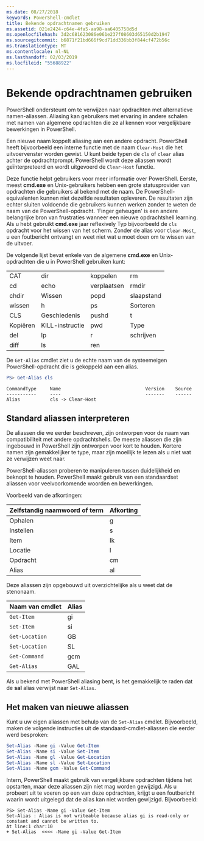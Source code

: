 ```yaml
---
ms.date: 08/27/2018
keywords: PowerShell-cmdlet
title: Bekende opdrachtnamen gebruiken
ms.assetid: 021e2424-c64e-4fa5-aa98-aa6405758d5d
ms.openlocfilehash: 3d2c681623086e061e237f08603d65150d2b1947
ms.sourcegitcommit: b6871f21bd666f9cd71dd336bb3f844cf472b56c
ms.translationtype: MT
ms.contentlocale: nl-NL
ms.lasthandoff: 02/03/2019
ms.locfileid: "55688922"
---
```

# <a name="using-familiar-command-names"></a>Bekende opdrachtnamen gebruiken

PowerShell ondersteunt om te verwijzen naar opdrachten met alternatieve namen-aliassen. Aliasing kan gebruikers met ervaring in andere schalen met namen van algemene opdrachten die ze al kennen voor vergelijkbare bewerkingen in PowerShell.

Een nieuwe naam koppelt aliasing aan een andere opdracht. PowerShell heeft bijvoorbeeld een interne functie met de naam `Clear-Host` die het uitvoervenster worden gewist. U kunt beide typen de `cls` of `clear` alias achter de opdrachtprompt. PowerShell wordt deze aliassen wordt geïnterpreteerd en wordt uitgevoerd de `Clear-Host` functie.

Deze functie helpt gebruikers voor meer informatie over PowerShell. Eerste, meest **cmd.exe** en Unix-gebruikers hebben een grote statusprovider van opdrachten die gebruikers al bekend met de naam. De PowerShell-equivalenten kunnen niet dezelfde resultaten opleveren. De resultaten zijn echter sluiten voldoende die gebruikers kunnen werken zonder te weten de naam van de PowerShell-opdracht. 'Finger geheugen' is een andere belangrijke bron van frustraties wanneer een nieuwe opdrachtshell learning. Als u hebt gebruikt **cmd.exe** jaar reflexively Typ bijvoorbeeld de `cls` opdracht voor het wissen van het scherm. Zonder de alias voor `Clear-Host`, u een foutbericht ontvangt en weet niet wat u moet doen om te wissen van de uitvoer.

De volgende lijst bevat enkele van de algemene **cmd.exe** en Unix-opdrachten die u in PowerShell gebruiken kunt:

|||||
|-|-|-|-|
|CAT|dir|koppelen|rm|
|cd|echo|verplaatsen|rmdir|
|chdir|Wissen|popd|slaapstand|
|wissen|h|ps|Sorteren|
|CLS|Geschiedenis|pushd|t|
|Kopiëren|KILL-instructie|pwd|Type|
|del|lp|r|schrijven|
|diff|ls|ren||

De `Get-Alias` cmdlet ziet u de echte naam van de systeemeigen PowerShell-opdracht die is gekoppeld aan een alias.

```powershell
PS> Get-Alias cls
```

```Output
CommandType     Name                               Version    Source
-----------     ----                               -------    ------
Alias           cls -> Clear-Host
```

## <a name="interpreting-standard-aliases"></a>Standard aliassen interpreteren

De aliassen die we eerder beschreven, zijn ontworpen voor de naam van compatibiliteit met andere opdrachtshells.
De meeste aliassen die zijn ingebouwd in PowerShell zijn ontworpen voor kort te houden. Kortere namen zijn gemakkelijker te type, maar zijn moeilijk te lezen als u niet wat ze verwijzen weet naar.

PowerShell-aliassen proberen te manipuleren tussen duidelijkheid en beknopt te houden. PowerShell maakt gebruik van een standaardset aliassen voor veelvoorkomende woorden en bewerkingen.

Voorbeeld van de afkortingen:

| Zelfstandig naamwoord of term | Afkorting |
|--------------|--------------|
| Ophalen          | g            |
| Instellen          | s            |
| Item         | Ik            |
| Locatie     | l            |
| Opdracht      | cm           |
| Alias        | al           |

Deze aliassen zijn opgebouwd uit overzichtelijke als u weet dat de stenonaam.

| Naam van cmdlet    | Alias |
|----------------|-------|
| `Get-Item `    | gi    |
| `Set-Item`     | si    |
| `Get-Location` | GB    |
| `Set-Location` | SL    |
| `Get-Command`  | gcm   |
| `Get-Alias`    | GAL   |

Als u bekend met PowerShell aliasing bent, is het gemakkelijk te raden dat de **sal** alias verwijst naar `Set-Alias`.

## <a name="creating-new-aliases"></a>Het maken van nieuwe aliassen

Kunt u uw eigen aliassen met behulp van de `Set-Alias` cmdlet. Bijvoorbeeld, maken de volgende instructies uit de standaard-cmdlet-aliassen die eerder werd besproken:

```powershell
Set-Alias -Name gi -Value Get-Item
Set-Alias -Name si -Value Set-Item
Set-Alias -Name gl -Value Get-Location
Set-Alias -Name sl -Value Set-Location
Set-Alias -Name gcm -Value Get-Command
```

Intern, PowerShell maakt gebruik van vergelijkbare opdrachten tijdens het opstarten, maar deze aliassen zijn niet mag worden gewijzigd.
Als u probeert uit te voeren op een van deze opdrachten, krijgt u een foutbericht waarin wordt uitgelegd dat de alias kan niet worden gewijzigd. Bijvoorbeeld:

```
PS> Set-Alias -Name gi -Value Get-Item
Set-Alias : Alias is not writeable because alias gi is read-only or constant and cannot be written to.
At line:1 char:10
+ Set-Alias  <<<< -Name gi -Value Get-Item
```
